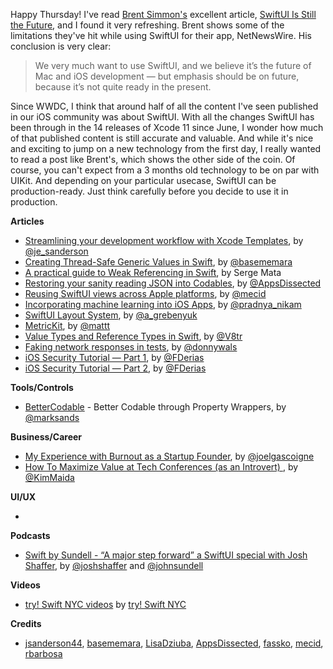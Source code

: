 Happy Thursday! I've read [Brent Simmon's](https://twitter.com/brentsimmons/) excellent article, [SwiftUI Is Still the Future](https://inessential.com/2019/10/21/swiftui_is_still_the_future), and I found it very refreshing. Brent shows some of the limitations they've hit while using SwiftUI for their app, NetNewsWire. His conclusion is very clear:

> We very much want to use SwiftUI, and we believe it’s the future of Mac and iOS development — but emphasis should be on future, because it’s not quite ready in the present.

Since WWDC, I think that around half of all the content I've seen published in our iOS community was about SwiftUI. With all the changes SwiftUI has been through in the 14 releases of Xcode 11 since June, I wonder how much of that published content is still accurate and valuable. And while it's nice and exciting to jump on a new technology from the first day, I really wanted to read a post like Brent's, which shows the other side of the coin. Of course, you can't expect from a 3 months old technology to be on par with UIKit. And depending on your particular usecase, SwiftUI can be production-ready. Just think carefully before you decide to use it in production.


**Articles**

* [Streamlining your development workflow with Xcode Templates](https://edit.theappbusiness.com/streamlining-your-development-workflow-with-xcode-templates-b99a73a5b5f8), by [@je_sanderson](https://twitter.com/je_sanderson)
* [Creating Thread-Safe Generic Values in Swift](https://basememara.com/creating-thread-safe-generic-values-in-swift/), by [@basememara](https://twitter.com/basememara)
* [A practical guide to Weak Referencing in Swift](https://medium.com/flawless-app-stories/a-practical-guide-to-weak-referencing-in-swift-60a1e4da2ef9), by Serge Mata
* [Restoring your sanity reading JSON into Codables](https://www.appsdissected.com/json-codable-decodingerror-quicktype/), by [@AppsDissected](https://twitter.com/AppsDissected)
* [Reusing SwiftUI views across Apple platforms](https://mecid.github.io/2019/10/23/reusing-swiftui-views-across-apple-platforms/), by [@mecid](https://twitter.com/mecid)
* [Incorporating machine learning into iOS Apps](https://medium.com/@pradnya_nikam/incorporating-machine-learning-into-ios-apps-a5eb8bccd915), by [@pradnya_nikam](https://twitter.com/pradnya_nikam)
* [SwiftUI Layout System](https://kean.github.io/post/swiftui-layout-system), by [@a_grebenyuk](https://twitter.com/a_grebenyuk)
* [Metric​Kit](https://nshipster.com/metrickit/), by [@mattt](https://twitter.com/mattt)
* [Value Types and Reference Types in Swift](https://www.vadimbulavin.com/value-types-and-reference-types-in-swift/), by [@V8tr](https://twitter.com/V8tr)
* [Faking network responses in tests](https://www.donnywals.com/faking-network-responses-in-tests/), by [@donnywals](https://twitter.com/donnywals)
* [iOS Security Tutorial — Part 1](https://medium.com/flawless-app-stories/ios-security-tutorial-part-1-6571172d912), by [@FDerias](https://twitter.com/FDerias)
* [iOS Security Tutorial — Part 2](https://medium.com/flawless-app-stories/ios-security-tutorial-part-2-c481036170ca), by [@FDerias](https://twitter.com/FDerias)


**Tools/Controls**

* [BetterCodable](https://github.com/marksands/BetterCodable) - Better Codable through Property Wrappers, by [@marksands](https://twitter.com/marksands)

**Business/Career**

* [My Experience with Burnout as a Startup Founder](https://open.buffer.com/burnout/), by [@joelgascoigne](https://twitter.com/joelgascoigne)
* [How To Maximize Value at Tech Conferences (as an Introvert) ](https://dev.to/kimmaida/how-to-maximize-value-at-tech-conferences-as-an-introvert-3636), by [@KimMaida](https://twitter.com/KimMaida)

**UI/UX**

* 

**Podcasts**

* [Swift by Sundell - “A major step forward” a SwiftUI special with Josh Shaffer](https://www.swiftbysundell.com/podcast/59/), by [@joshshaffer](https://twitter.com/joshshaffer) and [@johnsundell](https://twitter.com/johnsundell)

**Videos**

* [try! Swift NYC videos](https://www.youtube.com/playlist?list=PLCl5NM4qD3u8MjC_uV709BxqPoT3KX2C-) by [try! Swift NYC](https://twitter.com/tryswiftnyc)

**Credits**

* [jsanderson44](https://github.com/jsanderson44), [basememara](https://github.com/basememara), [LisaDziuba](https://github.com/lisadziuba), [AppsDissected](https://github.com/AppsDissected), [fassko](https://github.com/fassko), [mecid](https://github.com/mecid), [rbarbosa](https://github.com/rbarbosa)
